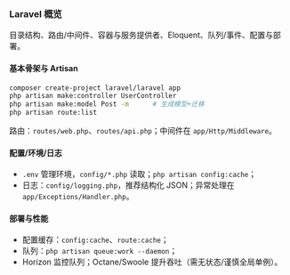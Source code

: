 ### Laravel 概览

目录结构、路由/中间件、容器与服务提供者、Eloquent、队列/事件、配置与部署。

#### 基本骨架与 Artisan

```bash
composer create-project laravel/laravel app
php artisan make:controller UserController
php artisan make:model Post -m      # 生成模型+迁移
php artisan route:list
```

路由：`routes/web.php`、`routes/api.php`；中间件在 `app/Http/Middleware`。

#### 配置/环境/日志

- `.env` 管理环境，`config/*.php` 读取；`php artisan config:cache`；
- 日志：`config/logging.php`，推荐结构化 JSON；异常处理在 `app/Exceptions/Handler.php`。

#### 部署与性能

- 配置缓存：`config:cache`、`route:cache`；
- 队列：`php artisan queue:work --daemon`；
- Horizon 监控队列；Octane/Swoole 提升吞吐（需无状态/谨慎全局单例）。
